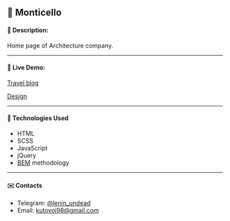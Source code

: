 ## :pushpin: Monticello
#### :memo: Description: 
Home page of Architecture company.
___

#### :link: Live Demo: 
[Travel blog](https://vladlen-kutovoi.github.io/monticello/)

[Design](https://www.figma.com/file/wqlFV9VWa3oxnvvexwAy4V/Exam%232?node-id=0%3A1)
___

#### :rocket: Technologies Used

* HTML
* SCSS
* JavaScript
* jQuery
* [BEM](https://en.bem.info/) methodology
___

#### :envelope: Contacts
* Telegram: [@lenin_undead](https://t.me/lenin_undead)
* Email: [kutovoj98@gmail.com](mailto:kutovoj98@gmail.com)
